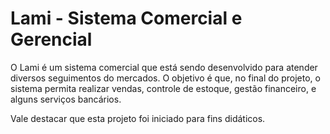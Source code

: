 # Lami - Sistema Comercial e Gerencial

O Lami é um sistema comercial que está sendo desenvolvido para atender diversos seguimentos do mercados.
O objetivo é que, no final do projeto, o sistema permita realizar vendas, controle de estoque, gestão financeiro, e 
alguns serviços bancários.

Vale destacar que esta projeto foi iniciado para fins didáticos.